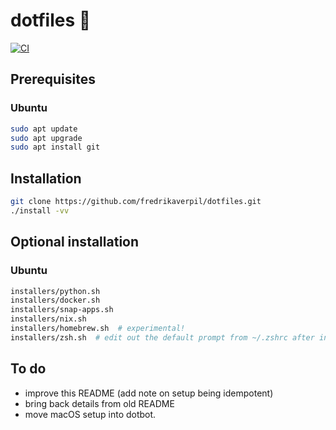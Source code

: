 # dotfiles 🐚

[![CI](https://github.com/fredrikaverpil/dotfiles/actions/workflows/build.yml/badge.svg)](https://github.com/fredrikaverpil/dotfiles/actions/workflows/build.yml)

## Prerequisites

### Ubuntu

```bash
sudo apt update
sudo apt upgrade
sudo apt install git
```

## Installation

```bash
git clone https://github.com/fredrikaverpil/dotfiles.git
./install -vv
```

## Optional installation

### Ubuntu

```bash
installers/python.sh
installers/docker.sh
installers/snap-apps.sh
installers/nix.sh
installers/homebrew.sh  # experimental!
installers/zsh.sh  # edit out the default prompt from ~/.zshrc after installation
```

## To do

* improve this README (add note on setup being idempotent)
* bring back details from old README
* move macOS setup into dotbot.
